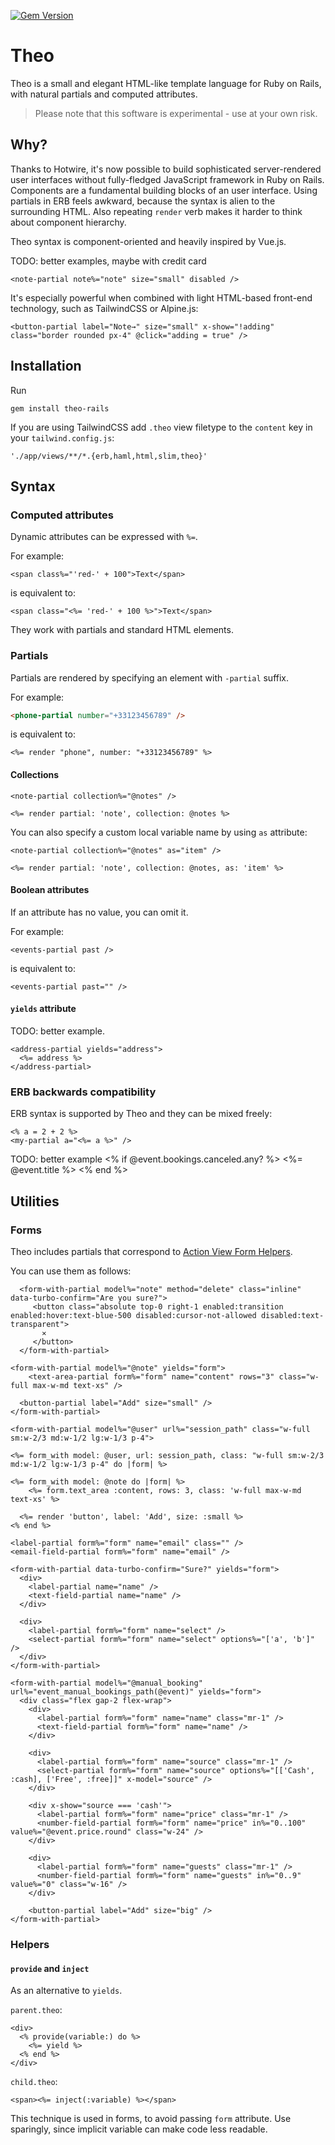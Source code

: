 [![Gem Version](https://badge.fury.io/rb/theo-rails.svg)](https://badge.fury.io/rb/theo-rails)

# Theo
Theo is a small and elegant HTML-like template language for Ruby on Rails, with natural partials and computed attributes.

> Please note that this software is experimental - use at your own risk.


## Why?

Thanks to Hotwire, it's now possible to build sophisticated server-rendered user interfaces without fully-fledged JavaScript framework in Ruby on Rails.
Components are a fundamental building blocks of an user interface.
Using partials in ERB feels awkward, because the syntax is alien to the surrounding HTML.
Also repeating `render` verb makes it harder to think about component hierarchy.

Theo syntax is component-oriented and heavily inspired by Vue.js.

TODO: better examples, maybe with credit card
```
<note-partial note%="note" size="small" disabled />
```

It's especially powerful when combined with light HTML-based front-end technology, such as TailwindCSS or Alpine.js:
```
<button-partial label="Note→" size="small" x-show="!adding" class="border rounded px-4" @click="adding = true" />
```


## Installation
Run

    gem install theo-rails

If you are using TailwindCSS add `.theo` view filetype to the `content` key in your `tailwind.config.js`:

    './app/views/**/*.{erb,haml,html,slim,theo}'


## Syntax


### Computed attributes

Dynamic attributes can be expressed with `%=`.

For example:
```
<span class%="'red-' + 100">Text</span>
```
is equivalent to:
```
<span class="<%= 'red-' + 100 %>">Text</span>
```

They work with partials and standard HTML elements.


### Partials

Partials are rendered by specifying an element with `-partial` suffix. 

For example:
```html
<phone-partial number="+33123456789" />
```
is equivalent to:
```erb
<%= render "phone", number: "+33123456789" %>
```


#### Collections


```
<note-partial collection%="@notes" />
```

```
<%= render partial: 'note', collection: @notes %>
```

You can also specify a custom local variable name by using `as` attribute:
```
<note-partial collection%="@notes" as="item" />
```

```
<%= render partial: 'note', collection: @notes, as: 'item' %>
```


#### Boolean attributes

If an attribute has no value, you can omit it.

For example:
```
<events-partial past />
```
is equivalent to:
```
<events-partial past="" />
```

#### `yields` attribute

TODO: better example.
```
<address-partial yields="address">
  <%= address %>
</address-partial>
```


### ERB backwards compatibility

ERB syntax is supported by Theo and they can be mixed freely:

```
<% a = 2 + 2 %>
<my-partial a="<%= a %>" />
```
TODO: better example
<% if @event.bookings.canceled.any? %>
  <%= @event.title %>
<% end %>


## Utilities

### Forms
Theo includes partials that correspond to [Action View Form Helpers](https://guides.rubyonrails.org/form_helpers.html).

You can use them as follows:
```
  <form-with-partial model%="note" method="delete" class="inline" data-turbo-confirm="Are you sure?">
     <button class="absolute top-0 right-1 enabled:transition enabled:hover:text-blue-500 disabled:cursor-not-allowed disabled:text-transparent">
       ✕
     </button>
  </form-with-partial>
```

```
<form-with-partial model%="@note" yields="form">
    <text-area-partial form%="form" name="content" rows="3" class="w-full max-w-md text-xs" />

  <button-partial label="Add" size="small" />
</form-with-partial>
```

```
<form-with-partial model%="@user" url%="session_path" class="w-full sm:w-2/3 md:w-1/2 lg:w-1/3 p-4">
```

```
<%= form_with model: @user, url: session_path, class: "w-full sm:w-2/3 md:w-1/2 lg:w-1/3 p-4" do |form| %>
```

```
<%= form_with model: @note do |form| %>
    <%= form.text_area :content, rows: 3, class: 'w-full max-w-md text-xs' %>

  <%= render 'button', label: 'Add', size: :small %>
<% end %>
```

```
<label-partial form%="form" name="email" class="" />
<email-field-partial form%="form" name="email" />
```

```
<form-with-partial data-turbo-confirm="Sure?" yields="form">
  <div>
    <label-partial name="name" />
    <text-field-partial name="name" />
  </div>

  <div>
    <label-partial form%="form" name="select" />
    <select-partial form%="form" name="select" options%="['a', 'b']" />
  </div>
</form-with-partial>
```

```
<form-with-partial model%="@manual_booking" url%="event_manual_bookings_path(@event)" yields="form">
  <div class="flex gap-2 flex-wrap">
    <div>
      <label-partial form%="form" name="name" class="mr-1" />
      <text-field-partial form%="form" name="name" />
    </div>

    <div>
      <label-partial form%="form" name="source" class="mr-1" />
      <select-partial form%="form" name="source" options%="[['Cash', :cash], ['Free', :free]]" x-model="source" />
    </div>

    <div x-show="source === 'cash'">
      <label-partial form%="form" name="price" class="mr-1" />
      <number-field-partial form%="form" name="price" in%="0..100" value%="@event.price.round" class="w-24" />
    </div>

    <div>
      <label-partial form%="form" name="guests" class="mr-1" />
      <number-field-partial form%="form" name="guests" in%="0..9" value%="0" class="w-16" />
    </div>

    <button-partial label="Add" size="big" />
</form-with-partial>
```


### Helpers

#### `provide` and `inject`

As an alternative to `yields`.

`parent.theo`:
```erb
<div>
  <% provide(variable:) do %>
    <%= yield %>
  <% end %>
</div>
```

`child.theo`:
```
<span><%= inject(:variable) %></span>
```

This technique is used in forms, to avoid passing `form` attribute.
Use sparingly, since implicit variable can make code less readable.

